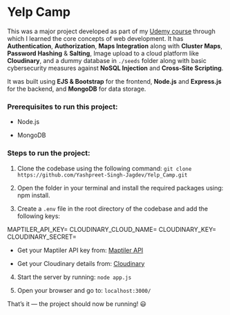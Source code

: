 # Yelp Camp

This was a major project developed as part of my [Udemy course](https://www.udemy.com/course/the-web-developer-bootcamp/) through which I learned the core concepts 
of web development. It has **Authentication**, **Authorization**, **Maps Integration** along with **Cluster Maps**, **Password Hashing** & **Salting**, Image upload to 
a cloud platform like **Cloudinary**, and a dummy database in `./seeds` folder along with basic cybersecurity measures against **NoSQL Injection** and **Cross-Site Scripting**.

It was built using **EJS & Bootstrap** for the frontend, **Node.js** and **Express.js** for the backend, and **MongoDB** for data storage.

### Prerequisites to run this project:

- Node.js

- MongoDB

### Steps to run the project:
  
1. Clone the codebase using the following command: `git clone https://github.com/Yashpreet-Singh-Jagdev/Yelp_Camp.git` 

2. Open the folder in your terminal and install the required packages using: npm install.

3. Create a `.env` file in the root directory of the codebase and add the following keys: 


MAPTILER_API_KEY=
CLOUDINARY_CLOUD_NAME=
CLOUDINARY_KEY=
CLOUDINARY_SECRET=


- Get your Maptiler API key from: [Maptiler API](https://www.maptiler.com/)

- Get your Cloudinary details from: [Cloudinary](https://cloudinary.com/)

4. Start the server by running: `node app.js`
  
5. Open your browser and go to: `localhost:3000/`

That’s it — the project should now be running! 😃
